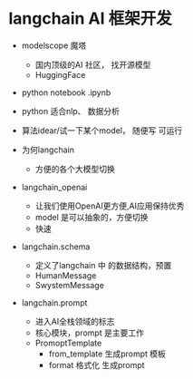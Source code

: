 # langchain AI 框架开发

- modelscope 魔塔
  - 国内顶级的AI 社区， 找开源模型
  - HuggingFace 
- python notebook .ipynb
 - python 适合nlp、 数据分析
 - 算法idear/试一下某个model， 随便写 可运行

- 为何langchain
   - 方便的各个大模型切换
- langchain_openai 
   - 让我们使用OpenAI更方便,AI应用保持优秀
   - model 是可以抽象的，方便切换 
   - 快速 
- langchain.schema
   - 定义了langchain 中 的数据结构，预置
   - HumanMessage
   - SwystemMessage

- langchain.prompt
  - 进入AI全栈领域的标志
  - 核心模块，prompt 是主要工作
  - PromoptTemplate
    - from_template 生成prompt 模板
    - format 格式化 生成prompt
   